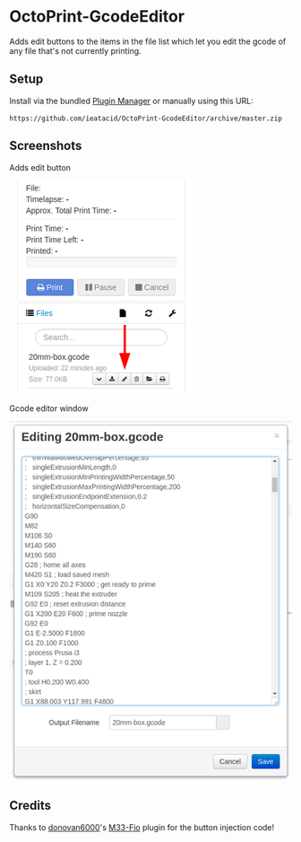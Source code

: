 # OctoPrint-GcodeEditor

Adds edit buttons to the items in the file list which let you edit the gcode of any file that's not currently printing.

## Setup

Install via the bundled [Plugin Manager](https://github.com/foosel/OctoPrint/wiki/Plugin:-Plugin-Manager)
or manually using this URL:

    https://github.com/ieatacid/OctoPrint-GcodeEditor/archive/master.zip


## Screenshots
Adds edit button

![Edit button](extras/assets/img/edit_gcode.png?raw=true)

Gcode editor window

![Edit window](extras/assets/img/edit_gcode2.png?raw=true)

## Credits
Thanks to [donovan6000](https://github.com/donovan6000)'s [M33-Fio](https://github.com/donovan6000/M33-Fio/) plugin for the button injection code!